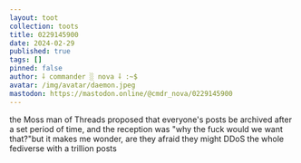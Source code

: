 ```yaml
---
layout: toot
collection: toots
title: 0229145900
date: 2024-02-29
published: true
tags: []
pinned: false
author: ⸸ commander ░ nova ⸸ :~$
avatar: /img/avatar/daemon.jpeg
mastodon: https://mastodon.online/@cmdr_nova/0229145900
---
```


the Moss man of Threads proposed that everyone's posts be archived after a set period of time, and the reception was "why the fuck would we want that?"but it makes me wonder, are they afraid they might DDoS the whole fediverse with a trillion posts
